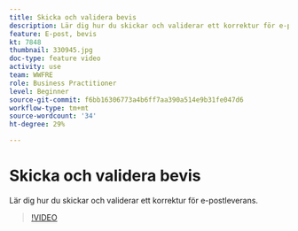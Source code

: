 ```yaml
---
title: Skicka och validera bevis
description: Lär dig hur du skickar och validerar ett korrektur för e-postleverans.
feature: E-post, bevis
kt: 7848
thumbnail: 330945.jpg
doc-type: feature video
activity: use
team: WWFRE
role: Business Practitioner
level: Beginner
source-git-commit: f6bb16306773a4b6ff7aa390a514e9b31fe047d6
workflow-type: tm+mt
source-wordcount: '34'
ht-degree: 29%

---
```


# Skicka och validera bevis

Lär dig hur du skickar och validerar ett korrektur för e-postleverans.

>[!VIDEO](https://video.tv.adobe.com/v/330945)
